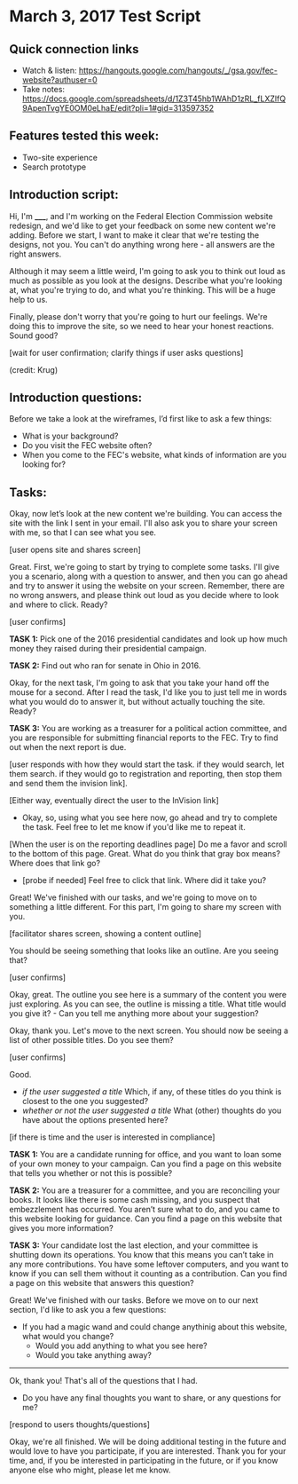 # March 3, 2017 Test Script

## Quick connection links

- Watch & listen: <https://hangouts.google.com/hangouts/_/gsa.gov/fec-website?authuser=0>
- Take notes: <https://docs.google.com/spreadsheets/d/1Z3T45hb1WAhD1zRL_fLXZlfQ9ApenTvgYE0OM0eLhaE/edit?pli=1#gid=313597352>

## Features tested this week:

- Two-site experience
- Search prototype

## Introduction script:

Hi, I'm **___**, and I'm working on the Federal Election Commission website redesign, and we'd like to get your feedback on some new content we're adding. Before we start, I want to make it clear that we're testing the designs, not you. You can't do anything wrong here - all answers are the right answers.

Although it may seem a little weird, I'm going to ask you to think out loud as much as possible as you look at the designs. Describe what you're looking at, what you're trying to do, and what you're thinking. This will be a huge help to us.

Finally, please don't worry that you're going to hurt our feelings. We're doing this to improve the site, so we need to hear your honest reactions. Sound good?

[wait for user confirmation; clarify things if user asks questions]

(credit: Krug)

## Introduction questions:

Before we take a look at the wireframes, I’d first like to ask a few things:

- What is your background?
- Do you visit the FEC website often?
- When you come to the FEC's website, what kinds of information are you looking for? 

## Tasks:

Okay, now let’s look at the new content we're building. You can access the site with the link I sent in your email. I'll also ask you to share your screen with me, so that I can see what you see. 

[user opens site and shares screen]

Great. First, we're going to start by trying to complete some tasks. I'll give you a scenario, along with a question to answer, and then you can go ahead and try to answer it using the website on your screen. Remember, there are no wrong answers, and please think out loud as you decide where to look and where to click. Ready?

[user confirms]


**TASK 1:**
Pick one of the 2016 presidential candidates and look up how much money they raised during their presidential campaign. 

**TASK 2:**
Find out who ran for senate in Ohio in 2016.


Okay, for the next task, I'm going to ask that you take your hand off the mouse for a second. After I read the task, I'd like you to just tell me in words what you would do to answer it, but without actually touching the site. Ready?

**TASK 3:**
You are working as a treasurer for a political action committee, and you are responsible for submitting financial reports to the FEC. Try to find out when the next report is due. 

[user responds with how they would start the task. if they would search, let them search. if they would go to registration and reporting, then stop them and send them the invision link].

[Either way, eventually direct the user to the InVision link]
- Okay, so, using what you see here now, go ahead and try to complete the task. Feel free to let me know if you'd like me to repeat it.

[When the user is on the reporting deadlines page] Do me a favor and scroll to the bottom of this page. Great. What do you think that gray box means? Where does that link go? 
- [probe if needed] Feel free to click that link. Where did it take you?

Great! We've finished with our tasks, and we're going to move on to something a little different. For this part, I'm going to share my screen with you. 

[facilitator shares screen, showing a content outline]

You should be seeing something that looks like an outline. Are you seeing that?

[user confirms]

Okay, great. The outline you see here is a summary of the content you were just exploring. As you can see, the outline is missing a title. What title would you give it?
     - Can you tell me anything more about your suggestion?
     
Okay, thank you. Let's move to the next screen. You should now be seeing a list of other possible titles. Do you see them?

[user confirms]

Good. 
- _if the user suggested a title_ Which, if any, of these titles do you think is closest to the one you suggested? 
- _whether or not the user suggested a title_ What (other) thoughts do you have about the options presented here? 


[if there is time and the user is interested in compliance]

**TASK 1:**
You are a candidate running for office, and you want to loan some of your own money to your campaign. Can you find a page on this website that tells you whether or not this is possible?

**TASK 2:**
You are a treasurer for a committee, and you are reconciling your books. It looks like there is some cash missing, and you suspect that embezzlement has occurred. You aren’t sure what to do, and you came to this website looking for guidance. Can you find a page on this website that gives you more information?

**TASK 3:**
Your candidate lost the last election, and your committee is shutting down its operations. You know that this means you can’t take in any more contributions. You have some leftover computers, and you want to know if you can sell them without it counting as a contribution. Can you find a page on this website that answers this question? 

Great! We've finished with our tasks. Before we move on to our next section, I'd like to ask you a few questions:

- If you had a magic wand and could change anythinig about this website, what would you change?
    - Would you add anything to what you see here? 
    - Would you take anything away?
    
---

Ok, thank you! That's all of the questions that I had. 

- Do you have any final thoughts you want to share, or any questions for me?

[respond to users thoughts/questions]

Okay, we're all finished. We will be doing additional testing in the future and would love to have you participate, if you are interested. Thank you for your time, and, if you be interested in participating in the future, or if you know anyone else who might, please let me know.






